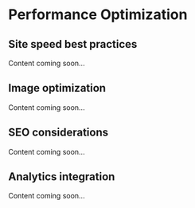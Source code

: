# Performance Optimization

## Site speed best practices

Content coming soon...

## Image optimization

Content coming soon...

## SEO considerations

Content coming soon...

## Analytics integration

Content coming soon...